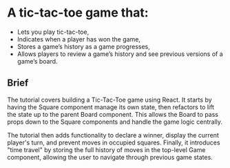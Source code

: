 # A tic-tac-toe game that:

- Lets you play tic-tac-toe,
- Indicates when a player has won the game,
- Stores a game’s history as a game progresses,
- Allows players to review a game’s history and see previous versions of a game’s board.

## Brief

The tutorial covers building a Tic-Tac-Toe game using React. It starts by having the Square component manage its own state, then refactors to lift the state up to the parent Board component. This allows the Board to pass props down to the Square components and handle the game logic centrally. 

The tutorial then adds functionality to declare a winner, display the current player's turn, and prevent moves in occupied squares. Finally, it introduces "time travel" by storing the full history of moves in the top-level Game component, allowing the user to navigate through previous game states. 
